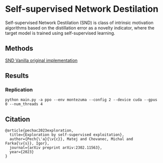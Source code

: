 # Self-supervised Network Destilation
Self-supervised Network Destilation (SND) is class of intrinsic motivation algorithms based on the distillation error as a novelty indicator, where the target model is trained using self-supervised learning.

## Methods

[SND Vanilla original implementation](https://github.com/michalnand/reinforcement_learning)

## Results


### Replication
```
python main.py -a ppo --env montezuma --config 2 --device cuda --gpus 0 --num_threads 4
```

## Citation
```
@article{pechac2023exploration,
  title={Exploration by self-supervised exploitation},
  author={Pech{\'a}{\v{c}}, Matej and Chovanec, Michal and Farka{\v{s}}, Igor},
  journal={arXiv preprint arXiv:2302.11563},
  year={2023}
}
```
